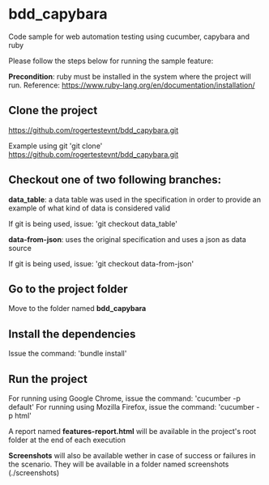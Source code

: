 # bdd_capybara
Code sample for web automation testing using cucumber, capybara and ruby

Please follow the steps below for running the sample feature:

**Precondition**: ruby must be installed in the system where the project will run. 
Reference: https://www.ruby-lang.org/en/documentation/installation/

## Clone the project

https://github.com/rogertestevnt/bdd_capybara.git

Example using git 'git clone' https://github.com/rogertestevnt/bdd_capybara.git

## Checkout one of two following branches:

**data_table**: a data table was used in the specification in order to provide an example of what kind of data is considered valid

If git is being used, issue: 'git checkout data_table'

**data-from-json**: uses the original specification and uses a json as data source

If git is being used, issue: 'git checkout data-from-json'

## Go to the project folder
Move to the folder named **bdd_capybara**

## Install the dependencies
Issue the command: 'bundle install'

## Run the project

For running using Google Chrome, issue the command: 'cucumber -p default'
For running using Mozilla Firefox, issue the command: 'cucumber -p html'

A report named **features-report.html** will be available in the project's root folder at the end of each execution

**Screenshots** will also be available wether in case of success or failures in the scenario. They will be available
in a folder named screenshots (./screenshots)




